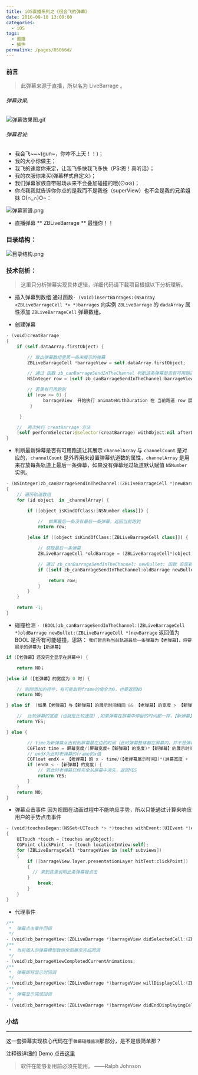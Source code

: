```yaml
---
title: iOS直播系列之《很会飞的弹幕》
date: 2016-09-10 13:00:00
categories: 
  - iOS
tags: 
  - 直播
  - 插件
permalink: /pages/05066d/
---
```


### 前言

> 此弹幕来源于直播，所以名为 LiveBarrage 。

###### 弹幕效果:

![弹幕效果图.gif](https://cdn.jsdelivr.net/gh/itzhangbao/supplies/img/strip-20200903101044921.gif)

###### 弹幕君说:

- 我会飞~~~(gun~，你咋不上天！！)；
- 我的大小你做主；
- 我飞的速度你来定，让我飞多快我飞多快（PS:恩！真听话）；
- 我的衣服你来买(弹幕样式自定义)；
- 我们弹幕家族自带磁场从来不会叠加碰撞的哦(⊙o⊙)；
- 你点我我就告诉你你点的是我而不是我爸（superView）也不会是我的兄弟姐妹 O(∩_∩)O~：

![弹幕家谱.png](https://cdn.jsdelivr.net/gh/itzhangbao/supplies/img/1240-20200903005624988-20200903005632255.png)

- 直播弹幕 ** ZBLiveBarrage ** 最懂你！！

### 目录结构：

![目录结构.png](https://cdn.jsdelivr.net/gh/itzhangbao/supplies/img/1240-20200903005640031.png)

### 技术剖析：

> 这里只分析弹幕实现具体逻辑，详细代码请下载项目根据以下分析理解。

- 插入弹幕到数组
  通过函数`- (void)insertBarrages:(NSArray <ZBLiveBarrageCell *> *)barrages`
  向实例 `ZBLiveBarrage` 的 `dadaArray` 属性添加 `ZBLiveBarrageCell` 弹幕数组。

- 创建弹幕

```swift
- (void)creatBarrage
{
    if (self.dataArray.firstObject) {

        // 取出弹幕数组里第一条未展示的弹幕
        ZBLiveBarrageCell *barrageView = self.dataArray.firstObject;

        // 通过 函数 zb_canBarrageSendInTheChannel 判断这条弹幕是否有可用跑道让其展示
        NSInteger row = [self zb_canBarrageSendInTheChannel:barrageView];

        // 若果有可用跑到
        if (row >= 0) {
              barrageView  开始执行 animateWithDuration 在 当前跑道 row 展示弹幕
         }

     }

    //  再次执行 creatBarrage 方法
    [self performSelector:@selector(creatBarrage) withObject:nil afterDelay:0.1f];
}
```

- 判断最新弹幕是否有可用跑道让其展示
  `channelArray` 与 `channelCount` 是对应的，`channelCount` 是外界用来设置弹幕轨道数的属性，`channelArray` 是用来存放每条轨道上最后一条弹幕，如果没有弹幕经过轨道默认赋值 `NSNumber` 实例。

```swift
- (NSInteger)zb_canBarrageSendInTheChannel:(ZBLiveBarrageCell *)newBarrage
{
    // 遍历轨道数组
    for (id object  in _channelArray) {

        if ([object isKindOfClass:[NSNumber class]]) {

            //  如果最后一条没有最后一条弹幕，返回当前跑到
            return row;

        }else if ([object isKindOfClass:[ZBLiveBarrageCell class]]) {

            // 获取最后一条弹幕
            ZBLiveBarrageCell *oldBarrage = (ZBLiveBarrageCell*)object;

            // 通过 zb_canBarrageSendInTheChannel: newBullet: 函数 实现新弹幕与当前跑道上最后一条弹幕的 碰撞检测
            if ([self zb_canBarrageSendInTheChannel:oldBarrage newBullet:newBarrage]) {

                return row;
            }
        }
    }

    return -1;
}
```

- 碰撞检测
  `- (BOOL)zb_canBarrageSendInTheChannel:(ZBLiveBarrageCell *)oldBarrage newBullet:(ZBLiveBarrageCell *)newBarrage`
  返回值为 BOOL 是否有可能碰撞，思路：
  `我们暂且称当前轨道最后一条弹幕为【老弹幕】，将要展示的弹幕为【新弹幕】`

```swift
if (【老弹幕】还没完全显示在屏幕中) {

    return NO；

}else if (【老弹幕】的宽度为 0 时) {

    // 刚刚添加的控件，有可能取到frame的值全为0，也要返回NO
    return NO;

} else if  (如果【老弹幕】与【新弹幕】的展示时间相同 && 【老弹幕】的宽度 > 【新弹幕】的宽度)  {

    //  比较弹幕的宽度（也就是比较速度）,如果弹幕在屏幕中停留的时间都一样，【新弹幕】宽度小于【老弹幕】就是永远追不上上一条弹幕,返回YES
    return YES;

} else {

        // time为新弹幕从出现到屏幕最左边的时间（此时弹幕整体都在屏幕内，并不是弹幕消失的时间）
        CGFloat time = 屏幕宽度/(屏幕宽度+【新弹幕】的宽度)*【新弹幕】的展示时间;
        // endX为此时老弹幕的frame的x值
        CGFloat endX = 【老弹幕】的 x - time/(【老弹幕展示时间】)*(屏幕宽度 + 【新弹幕】的宽度);
        if (endX < -【新弹幕】的宽度) {
            // 若此时老弹幕已经完全从屏幕中消失，返回YES
            return YES;
        }
    }
    return NO;
}

```

- 弹幕点击事件
  因为视图在动画过程中不能响应手势，所以只能通过计算来响应用户的手势点击事件

```swift
- (void)touchesBegan:(NSSet<UITouch *> *)touches withEvent:(UIEvent *)event
{
    UITouch *touch = [touches anyObject];
    CGPoint clickPoint  = [touch locationInView:self];
    for (ZBLiveBarrageCell *barrageView in [self subviews])
    {
        if ([barrageView.layer.presentationLayer hitTest:clickPoint])
        {
          // 来到这里说明此条弹幕被点击
        }
            break;
        }
    }
}
```

- 代理事件

```swift
/**
 *  弹幕点击事件回调
 */
- (void)zb_barrageView:(ZBLiveBarrage *)barrageView didSelectedCell:(ZBLiveBarrageCell *)cell;
/**
 *  当前插入的弹幕模型数组全部展示完成回调
 */
- (void)zb_barrageViewCompletedCurrentAnimations;
/**
 *  弹幕即将显示时回调
 */
- (void)zb_barrageView:(ZBLiveBarrage *)barrageView willDisplayCell:(ZBLiveBarrageCell *)cell;
/**
 *  弹幕显示完成回调
 */
- (void)zb_barrageView:(ZBLiveBarrage *)barrageView didEndDisplayingCell:(ZBLiveBarrageCell *)cell;
```

### 小结

---

这一套弹幕实现核心代码在于`弹幕碰撞监测`那部分，是不是很简单那？

注释很详细的 Demo 点击[这里](https://github.com/itzhangbao/ZBLiveBarrage)

> 软件在能够复用前必须先能用。
——Ralph Johnson
